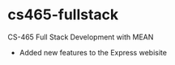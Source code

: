 # cs465-fullstack
CS-465 Full Stack Development with MEAN
- Added new features to the Express webisite
  
